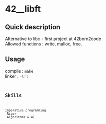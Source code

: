 # 42__libft

## Quick description
Alternative to libc - first project at 42born2code <br/>
Allowed functions : write, malloc, free.

## Usage
compile : <code>make</code> <br/>
linker : <code>-lft<code> 
	
## Skills
Imperative programming  <br/>
Rigor  <br/>
Algorithms & AI
